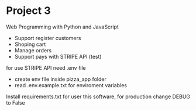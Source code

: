 # Project 3

Web Programming with Python and JavaScript

- Support register customers
- Shoping cart
- Manage orders
- Support pays with STRIPE API (test)

for use STRIPE API need .env file

- create env file inside pizza_app folder
- read .env.example.txt for enviroment variables

Install requirements.txt for user this software, for production change DEBUG to False

